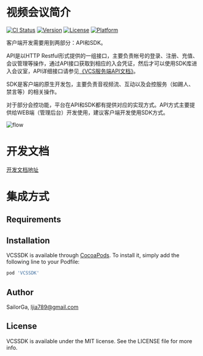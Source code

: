 # 视频会议简介

[![CI Status](https://img.shields.io/travis/SailorGa/VCSSDK.svg?style=flat)](https://travis-ci.org/SailorGa/VCSSDK)
[![Version](https://img.shields.io/cocoapods/v/VCSSDK.svg?style=flat)](https://cocoapods.org/pods/VCSSDK)
[![License](https://img.shields.io/cocoapods/l/VCSSDK.svg?style=flat)](https://cocoapods.org/pods/VCSSDK)
[![Platform](https://img.shields.io/cocoapods/p/VCSSDK.svg?style=flat)](https://cocoapods.org/pods/VCSSDK)

客户端开发需要用到两部分：API和SDK。

API是以HTTP Restful形式提供的一组接口，主要负责帐号的登录、注册、充值、会议管理等操作，通过API接口获取到相应的入会凭证，然后才可以使用SDK库进入会议室，API详细接口请参见[《VCS服务端API文档》](https://www.yuque.com/anyconf/api)。

SDK是客户端的原生开发包，主要负责音视频流、互动以及会控服务（如踢人、禁言等）的相关操作。

对于部分会控功能，平台在API和SDK都有提供对应的实现方式。API方式主要提供给WEB端（管理后台）开发使用，建议客户端开发使用SDK方式。

![flow](Assets/flow.png)

# 开发文档

[开发文档地址](https://www.yuque.com/anyconf/ios)

# 集成方式

## Requirements

## Installation

VCSSDK is available through [CocoaPods](https://cocoapods.org). To install
it, simply add the following line to your Podfile:

```ruby
pod 'VCSSDK'
```

## Author

SailorGa, ljia789@gmail.com

## License

VCSSDK is available under the MIT license. See the LICENSE file for more info.
